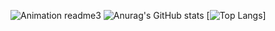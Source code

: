![Animation readme3](https://github.com/PawelOwiesek/PawelOwiesek/assets/121549413/c6836452-b559-45e3-94da-a7ec2fe1d45e)
![Anurag's GitHub stats](https://github-readme-stats.vercel.app/api?username=pawelowiesek&show_icons=true&theme=tokyonight)
[![Top Langs](https://github-readme-stats.vercel.app/api/top-langs/?username=pawelowiesek&show_icons=true&theme=tokyonight)]
